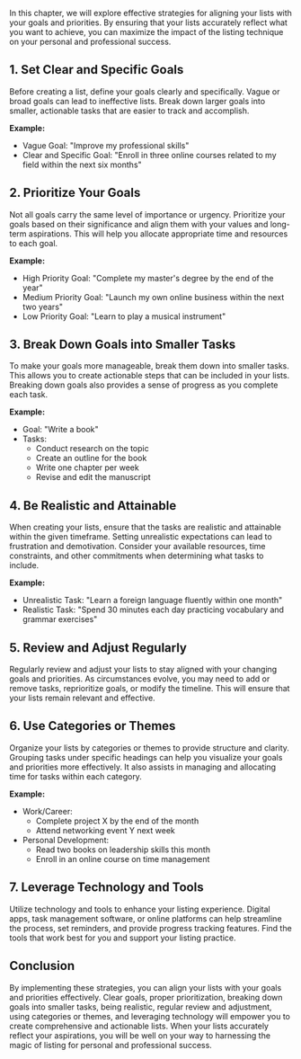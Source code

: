 
In this chapter, we will explore effective strategies for aligning your lists with your goals and priorities. By ensuring that your lists accurately reflect what you want to achieve, you can maximize the impact of the listing technique on your personal and professional success.

1\. Set Clear and Specific Goals
-------------------------------

Before creating a list, define your goals clearly and specifically. Vague or broad goals can lead to ineffective lists. Break down larger goals into smaller, actionable tasks that are easier to track and accomplish.

**Example:**

* Vague Goal: "Improve my professional skills"
* Clear and Specific Goal: "Enroll in three online courses related to my field within the next six months"

2\. Prioritize Your Goals
------------------------

Not all goals carry the same level of importance or urgency. Prioritize your goals based on their significance and align them with your values and long-term aspirations. This will help you allocate appropriate time and resources to each goal.

**Example:**

* High Priority Goal: "Complete my master's degree by the end of the year"
* Medium Priority Goal: "Launch my own online business within the next two years"
* Low Priority Goal: "Learn to play a musical instrument"

3\. Break Down Goals into Smaller Tasks
--------------------------------------

To make your goals more manageable, break them down into smaller tasks. This allows you to create actionable steps that can be included in your lists. Breaking down goals also provides a sense of progress as you complete each task.

**Example:**

* Goal: "Write a book"
* Tasks:
  * Conduct research on the topic
  * Create an outline for the book
  * Write one chapter per week
  * Revise and edit the manuscript

4\. Be Realistic and Attainable
------------------------------

When creating your lists, ensure that the tasks are realistic and attainable within the given timeframe. Setting unrealistic expectations can lead to frustration and demotivation. Consider your available resources, time constraints, and other commitments when determining what tasks to include.

**Example:**

* Unrealistic Task: "Learn a foreign language fluently within one month"
* Realistic Task: "Spend 30 minutes each day practicing vocabulary and grammar exercises"

5\. Review and Adjust Regularly
------------------------------

Regularly review and adjust your lists to stay aligned with your changing goals and priorities. As circumstances evolve, you may need to add or remove tasks, reprioritize goals, or modify the timeline. This will ensure that your lists remain relevant and effective.

6\. Use Categories or Themes
---------------------------

Organize your lists by categories or themes to provide structure and clarity. Grouping tasks under specific headings can help you visualize your goals and priorities more effectively. It also assists in managing and allocating time for tasks within each category.

**Example:**

* Work/Career:
  * Complete project X by the end of the month
  * Attend networking event Y next week
* Personal Development:
  * Read two books on leadership skills this month
  * Enroll in an online course on time management

7\. Leverage Technology and Tools
--------------------------------

Utilize technology and tools to enhance your listing experience. Digital apps, task management software, or online platforms can help streamline the process, set reminders, and provide progress tracking features. Find the tools that work best for you and support your listing practice.

Conclusion
----------

By implementing these strategies, you can align your lists with your goals and priorities effectively. Clear goals, proper prioritization, breaking down goals into smaller tasks, being realistic, regular review and adjustment, using categories or themes, and leveraging technology will empower you to create comprehensive and actionable lists. When your lists accurately reflect your aspirations, you will be well on your way to harnessing the magic of listing for personal and professional success.
